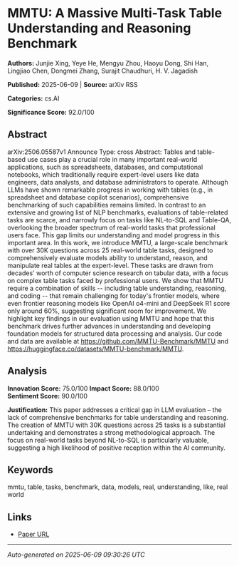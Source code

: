 # MMTU: A Massive Multi-Task Table Understanding and Reasoning Benchmark

**Authors:** Junjie Xing, Yeye He, Mengyu Zhou, Haoyu Dong, Shi Han, Lingjiao Chen, Dongmei Zhang, Surajit Chaudhuri, H. V. Jagadish

**Published:** 2025-06-09 | **Source:** arXiv RSS

**Categories:** cs.AI

**Significance Score:** 92.0/100

## Abstract

arXiv:2506.05587v1 Announce Type: cross 
Abstract: Tables and table-based use cases play a crucial role in many important real-world applications, such as spreadsheets, databases, and computational notebooks, which traditionally require expert-level users like data engineers, data analysts, and database administrators to operate. Although LLMs have shown remarkable progress in working with tables (e.g., in spreadsheet and database copilot scenarios), comprehensive benchmarking of such capabilities remains limited. In contrast to an extensive and growing list of NLP benchmarks, evaluations of table-related tasks are scarce, and narrowly focus on tasks like NL-to-SQL and Table-QA, overlooking the broader spectrum of real-world tasks that professional users face. This gap limits our understanding and model progress in this important area.
  In this work, we introduce MMTU, a large-scale benchmark with over 30K questions across 25 real-world table tasks, designed to comprehensively evaluate models ability to understand, reason, and manipulate real tables at the expert-level. These tasks are drawn from decades' worth of computer science research on tabular data, with a focus on complex table tasks faced by professional users. We show that MMTU require a combination of skills -- including table understanding, reasoning, and coding -- that remain challenging for today's frontier models, where even frontier reasoning models like OpenAI o4-mini and DeepSeek R1 score only around 60%, suggesting significant room for improvement. We highlight key findings in our evaluation using MMTU and hope that this benchmark drives further advances in understanding and developing foundation models for structured data processing and analysis. Our code and data are available at https://github.com/MMTU-Benchmark/MMTU and https://huggingface.co/datasets/MMTU-benchmark/MMTU.

## Analysis

**Innovation Score:** 75.0/100
**Impact Score:** 88.0/100  
**Sentiment Score:** 90.0/100

**Justification:** This paper addresses a critical gap in LLM evaluation – the lack of comprehensive benchmarks for table understanding and reasoning. The creation of MMTU with 30K questions across 25 tasks is a substantial undertaking and demonstrates a strong methodological approach. The focus on real-world tasks beyond NL-to-SQL is particularly valuable, suggesting a high likelihood of positive reception within the AI community.

## Keywords

mmtu, table, tasks, benchmark, data, models, real, understanding, like, real world

## Links

- [Paper URL](https://arxiv.org/abs/2506.05587)

---
*Auto-generated on 2025-06-09 09:30:26 UTC*
